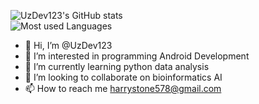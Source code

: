 
![UzDev123's GitHub stats](https://github-readme-stats.vercel.app/api?username=UzDev123&show_icons=true&theme=vue-dark)
<br/>
![Most used Languages](https://github-readme-stats.vercel.app/api/top-langs/?username=UzDev123&layout=compact)


- 👋 Hi, I’m @UzDev123
- 👀 I’m interested in programming Android Development
- 🌱 I’m currently learning python data analysis
- 💞️ I’m looking to collaborate on bioinformatics AI 
- 📫 How to reach me harrystone578@gmail.com

